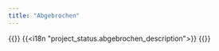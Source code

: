 ```yaml
---
title: "Abgebrochen"
---
```


{{<lead>}}
{{<i18n "project_status.abgebrochen_description">}}
{{</lead>}}
